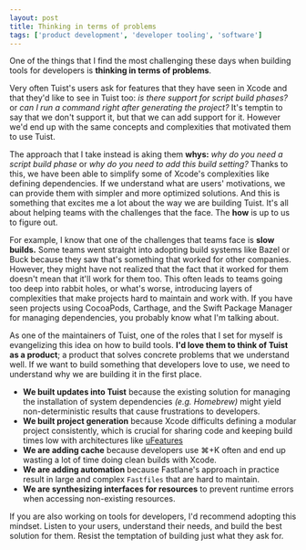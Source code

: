 ```yaml
---
layout: post
title: Thinking in terms of problems
tags: ['product development', 'developer tooling', 'software']
---
```


One of the things that I find the most challenging these days when building tools for developers is **thinking in terms of problems**.

Very often Tuist's users ask for features that they have seen in Xcode and that they'd like to see in Tuist too:
_is there support for script build phases?_ or _can I run a command right after generating the project?_
It's temptin to say that we don't support it,
but that we can add support for it.
However we'd end up with the same concepts and complexities that motivated them to use Tuist.

The approach that I take instead is aking them **whys:**
_why do you need a script build phase_ or _why do you need to add this build setting?_
Thanks to this,
we have been able to simplify some of Xcode's complexities like defining dependencies.
If we understand what are users' motivations,
we can provide them with simpler and more optimized solutions.
And this is something that excites me a lot about the way we are building Tuist.
It's all about helping teams with the challenges that the face.
The **how** is up to us to figure out.

For example,
I know that one of the challenges that teams face is **slow builds.**
Some teams went straight into adopting build systems like Bazel or Buck because they saw that's something that worked for other companies.
However,
they might have not realized that the fact that it worked for them doesn't mean that it'll work for them too.
This often leads to teams going too deep into rabbit holes,
or what's worse,
introducing layers of complexities that make projects hard to maintain and work with.
If you have seen projects using CocoaPods, Carthage, and the Swift Package Manager for managing dependencies, you probably know what I'm talking about.

As one of the maintainers of Tuist,
one of the roles that I set for myself is evangelizing this idea on how to build tools.
**I'd love them to think of Tuist as a product**;
a product that solves concrete problems that we understand well.
If we want to build something that developers love to use,
we need to understand why we are building it in the first place.

- **We built updates into Tuist** because the existing solution for managing the installation of system dependencies _(e.g. Homebrew)_ might yield non-deterministic results that cause frustrations to developers.
- **We built project generation** because Xcode difficults defining a modular project consistently, which is crucial for sharing code and keeping build times low with architectures like [uFeatures]()
- **We are adding cache** because developers use ⌘+K often and end up wasting a lot of time doing clean builds with Xcode.
- **We are adding automation** because Fastlane's approach in practice result in large and complex `Fastfiles` that are hard to maintain.
- **We are synthesizing interfaces for resources** to prevent runtime errors when accessing non-existing resources.

If you are also working on tools for developers,
I'd recommend adopting this mindset.
Listen to your users,
understand their needs,
and build the best solution for them.
Resist the temptation of building just what they ask for.
